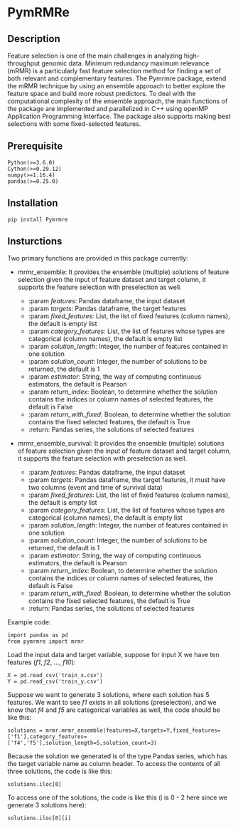 # PymRMRe

## Description
Feature selection is one of the main challenges in analyzing high-throughput genomic data. Minimum redundancy maximum relevance (mRMR) is a particularly fast feature selection method for finding a set of both relevant and complementary features. The Pymrmre package, extend the mRMR technique by using an ensemble approach to better explore the feature space and build more robust predictors. To deal with the computational complexity of the ensemble approach, the main functions of the package are implemented and parallelized in C++ using openMP Application Programming Interface. The package also supports making best selections with some fixed-selected features.

## Prerequisite
`
Python(>=3.6.0)
`
<br>
`
Cython(>=0.29.12)
`
<br>
`
numpy(>=1.16.4)
`
<br>
`
pandas(>=0.25.0)
`


## Installation
`
pip install Pymrmre
`

## Insturctions

Two primary functions are provided in this package currently:

* mrmr_ensemble: It provides the ensemble (multiple) solutions of feature selection given the input of feature dataset and target column, it supports the feature selection with preselection as well. 
  *  :param *features*: Pandas dataframe, the input dataset
  *  :param *targets*: Pandas dataframe, the target features
  *  :param *fixed_features*: List, the list of fixed features (column names), the default is empty list
  *  :param *category_features*: List, the list of features whose types are categorical (column names), the default is empty list
  *  :param *solution_length*: Integer, the number of features contained in one solution
  *  :param *solution_count*: Integer, the number of solutions to be returned, the default is 1
  *  :param *estimator*: String, the way of computing continuous estimators, the default is Pearson
  *  :param *return_index*: Boolean, to determine whether the solution contains the indices or column names of selected features, the default is False
  *  :param *return_with_fixed*: Boolean, to determine whether the solution contains the fixed selected features, the default is True
  *  :return: Pandas series, the solutions of selected features

* mrmr_ensemble_survival: It provides the ensemble (multiple) solutions of feature selection given the input of feature dataset and target column, it supports the feature selection with preselection as well. 
  *  :param *features*: Pandas dataframe, the input dataset
  *  :param *targets*: Pandas dataframe, the target features, it must have two columns (event and time of survival data)
  *  :param *fixed_features*: List, the list of fixed features (column names), the default is empty list
  *  :param *category_features*: List, the list of features whose types are categorical (column names), the default is empty list
  *  :param *solution_length*: Integer, the number of features contained in one solution
  *  :param *solution_count*: Integer, the number of solutions to be returned, the default is 1
  *  :param *estimator*: String, the way of computing continuous estimators, the default is Pearson
  *  :param *return_index*: Boolean, to determine whether the solution contains the indices or column names of selected features, the default is False
  *  :param *return_with_fixed*: Boolean, to determine whether the solution contains the fixed selected features, the default is True
  *  :return: Pandas series, the solutions of selected features

Example code:

`
import pandas as pd
`
<br>
`
from pymrmre import mrmr
`

Load the input data and target variable, suppose for input X we have ten features (*f1*, *f2*, ..., *f10*):

`
X = pd.read_csv('train_x.csv')
`
<br>
`
Y = pd.read_csv('train_y.csv')
`
<br>

Suppose we want to generate 3 solutions, where each solution has 5 features. We want to see *f1* exists in all solutions (preselection), and we know that *f4* and *f5* are categorical variables as well, the code should be like this:

`
solutions = mrmr.mrmr_ensemble(features=X,targets=Y,fixed_features=['f1'],category_features=['f4','f5'],solution_length=5,solution_count=3)
`
<br>

Because the solution we generated is of the type Pandas series, which has the target variable name as column header. To access the contents of all three solutions, the code is like this:

`
solutions.iloc[0]
`
<br>

To access one of the solutions, the code is like this (i is 0 - 2 here since we generate 3 solutions here):

`
solutions.iloc[0][i]
`
<br>


